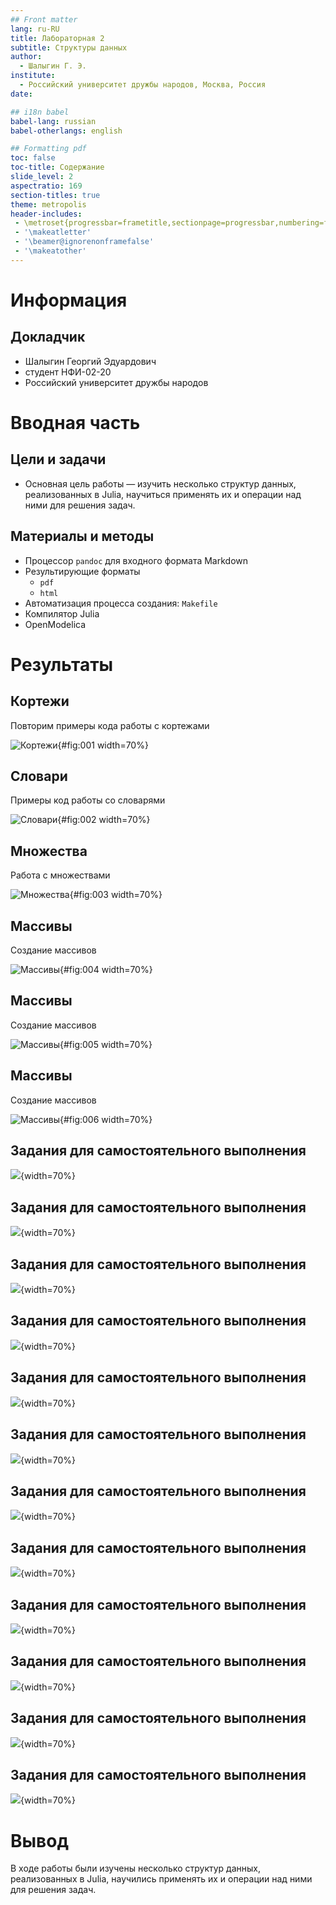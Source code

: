 ```yaml
---
## Front matter
lang: ru-RU
title: Лабораторная 2
subtitle: Структуры данных
author:
  - Шалыгин Г. Э.
institute:
  - Российский университет дружбы народов, Москва, Россия
date:

## i18n babel
babel-lang: russian
babel-otherlangs: english

## Formatting pdf
toc: false
toc-title: Содержание
slide_level: 2
aspectratio: 169
section-titles: true
theme: metropolis
header-includes:
 - \metroset{progressbar=frametitle,sectionpage=progressbar,numbering=fraction}
 - '\makeatletter'
 - '\beamer@ignorenonframefalse'
 - '\makeatother'
---
```


# Информация

## Докладчик

  * Шалыгин Георгий Эдуардович
  * студент НФИ-02-20
  * Российский университет дружбы народов

# Вводная часть

## Цели и задачи

- Основная цель работы — изучить несколько структур данных, реализованных в Julia, научиться применять их и операции над ними для решения задач.


## Материалы и методы

- Процессор `pandoc` для входного формата Markdown
- Результирующие форматы
  - `pdf`
  - `html`
- Автоматизация процесса создания: `Makefile`
- Компилятор Julia
- OpenModelica

# Результаты

## Кортежи

Повторим примеры кода работы с кортежами

![Кортежи](image\1.PNG){#fig:001 width=70%}




## Словари

Примеры код работы со словарями

![Словари](image\2.PNG){#fig:002 width=70%}

## Множества

Работа с множествами 

![Множества](D:/work/study/2023-2024/statan/labs/lab2/report/image/3.PNG){#fig:003 width=70%}

## Массивы

Создание массивов

![Массивы](image\5.PNG){#fig:004 width=70%}

## Массивы

Создание массивов

![Массивы](image\6.PNG){#fig:005 width=70%}

## Массивы

Создание массивов

![Массивы](image\7.PNG){#fig:006 width=70%}

## Задания для самостоятельного выполнения

![](image\8.1.PNG){width=70%}

## Задания для самостоятельного выполнения

![](image\8.2.PNG){width=70%}

## Задания для самостоятельного выполнения

![](image\8.3.PNG){width=70%}

## Задания для самостоятельного выполнения

![](image\8.4.PNG){width=70%}

## Задания для самостоятельного выполнения

![](image\8.5.PNG){width=70%}

## Задания для самостоятельного выполнения

![](image\8.6.PNG){width=70%}

## Задания для самостоятельного выполнения

![](image\8.7.PNG){width=70%}

## Задания для самостоятельного выполнения

![](image\8.8.PNG){width=70%}

## Задания для самостоятельного выполнения

![](image\8.9.PNG){width=70%}

## Задания для самостоятельного выполнения

![](image\8.10.PNG){width=70%}

## Задания для самостоятельного выполнения

![](image\8.11.PNG){width=70%}

## Задания для самостоятельного выполнения

![](image\8.12.PNG){width=70%}




# Вывод

В ходе работы были изучены несколько структур данных, реализованных в Julia, научились применять их и операции над ними для решения задач.
